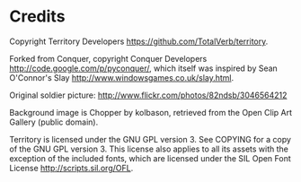 # Credits

Copyright Territory Developers <https://github.com/TotalVerb/territory>.

Forked from Conquer, copyright Conquer Developers
<http://code.google.com/p/pyconquer/>,
which itself was inspired by Sean O'Connor's Slay
<http://www.windowsgames.co.uk/slay.html>.

Original soldier picture: http://www.flickr.com/photos/82ndsb/3046564212

Background image is Chopper by kolbason, retrieved from the Open Clip Art
Gallery (public domain).

Territory is licensed under the GNU GPL version 3. See COPYING for a copy of
the GNU GPL version 3. This license also applies to all its assets with the
exception of the included fonts, which are licensed under the SIL Open Font
License <http://scripts.sil.org/OFL>.